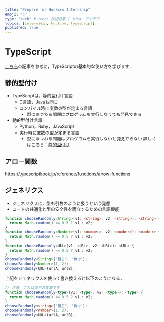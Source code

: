 ```yaml
---
title: "Prepare for Huckson Internship"
emoji: "✨"
type: "tech" # tech: 技術記事 / idea: アイデア
topics: [internship, huckson, typescript]
published: true
---
```

# TypeScript
[こちら](https://typescriptbook.jp/)の記事を参考に，TypeScriptの基本的な使い方を学びます．
## 静的型付け
- TypeScriptは，静的型付け言語
  - C言語，Javaも同じ
  - コンパイル時に変数の型が定まる言語
    - 型にまつわる問題はプログラムを実行しなくても発見できる
- 動的型付け言語
  - Python，Ruby，JavaScript
  - 実行時に変数の型が定まる言語
    - 型にまつわる問題はプログラムを実行しないと発見できない
詳しくはこちら：[静的型付け](https://typescriptbook.jp/overview/static-type)

## アロー関数
https://typescriptbook.jp/reference/functions/arrow-functions

## ジェネリクス
- ジェネリクスは，型も引数のように扱うという発想
- コードの共通化と型の安全性を両立するための言語機能
```typescript
function chooseRandomly<String>(v1: <string>, v2: <string>): <string> {
  return Math.random() <= 0.5 ? v1 : v2;
}
function chooseRandomly<Number>(v1: <number>, v2: <number>): <number> {
  return Math.random() <= 0.5 ? v1 : v2;
}
function chooseRandomly<URL>(v1: <URL>, v2: <URL>): <URL> {
  return Math.random() <= 0.5 ? v1 : v2;
}
chooseRandomly<String>("勝ち", "負け");
chooseRandomly<Number>(1, 2);
chooseRandomly<URL>(urlA, urlB);
```
上記をジェネリクスを使って書き換えると以下のようになる．
```typescript
// 注意: これは架空の文法です
function chooseRandomly<type>(v1: <type>, v2: <type>): <type> {
  return Math.random() <= 0.5 ? v1 : v2;
}
chooseRandomly<string>("勝ち", "負け");
chooseRandomly<number>(1, 2);
chooseRandomly<URL>(urlA, urlB);
```